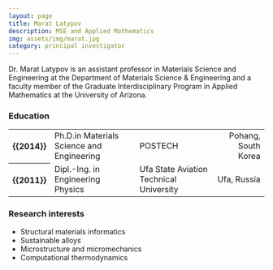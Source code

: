 ```yaml
---
layout: page
title: Marat Latypov
description: MSE and Applied Mathematics
img: assets/img/marat.jpg
category: principal investigator
---
```


Dr. Marat Latypov is an assistant professor in Materials Science and Engineering at the Department of Materials Science & Engineering and a faculty member of the Graduate Interdisciplinary Program in Applied Mathematics at the University of Arizona. 

### Education

<div class="table-responsive">
    <table class="table table-sm table-borderless">
        <tr>
            <th scope="row">{{2014}}</th>
            <td>Ph.D.in Materials Science and Engineering</td>
            <td>POSTECH</td>
            <td align ="right">Pohang, South Korea</td>
        </tr>
        <tr>
            <th scope="row">{{2011}}</th>
            <td>Dipl.-Ing. in Engineering Physics</td>
            <td>Ufa State Aviation Technical University</td>
            <td align ="right">Ufa, Russia</td>
        </tr>
    </table>
</div>

### Research interests

- Structural materials informatics
- Sustainable alloys
- Microstructure and micromechanics
- Computational thermodynamics